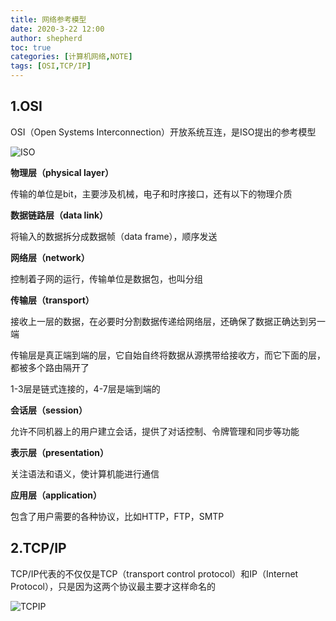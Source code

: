```yaml
---
title: 网络参考模型
date: 2020-3-22 12:00
author: shepherd
toc: true
categories: [计算机网络,NOTE]
tags: [OSI,TCP/IP]
---
```


## 1.OSI

OSI（Open Systems Interconnection）开放系统互连，是ISO提出的参考模型

<!-- more -->

![ISO](https://cdn.jsdelivr.net/gh/shepherdev/shepherdev.github.io@hexo/static/article/2020/ISO.png)

**物理层（physical layer）**

传输的单位是bit，主要涉及机械，电子和时序接口，还有以下的物理介质

**数据链路层（data link）**

将输入的数据拆分成数据帧（data frame），顺序发送

**网络层（network）**

控制着子网的运行，传输单位是数据包，也叫分组

**传输层（transport）**

接收上一层的数据，在必要时分割数据传递给网络层，还确保了数据正确达到另一端

传输层是真正端到端的层，它自始自终将数据从源携带给接收方，而它下面的层，都被多个路由隔开了

1-3层是链式连接的，4-7层是端到端的

**会话层（session）**

允许不同机器上的用户建立会话，提供了对话控制、令牌管理和同步等功能

**表示层（presentation）**

关注语法和语义，使计算机能进行通信

**应用层（application）**

包含了用户需要的各种协议，比如HTTP，FTP，SMTP

## 2.TCP/IP

TCP/IP代表的不仅仅是TCP（transport control protocol）和IP（Internet Protocol），只是因为这两个协议最主要才这样命名的

![TCPIP](https://cdn.jsdelivr.net/gh/shepherdev/shepherdev.github.io@hexo/static/article/2020/TCPIP.png)
